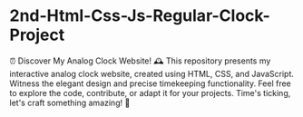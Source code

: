 # 2nd-Html-Css-Js-Regular-Clock-Project
 ⏰ Discover My Analog Clock Website! 🕰️  This repository presents my interactive analog clock website, created using HTML, CSS, and JavaScript. Witness the elegant design and precise timekeeping functionality. Feel free to explore the code, contribute, or adapt it for your projects. Time's ticking, let's craft something amazing! 🌟
